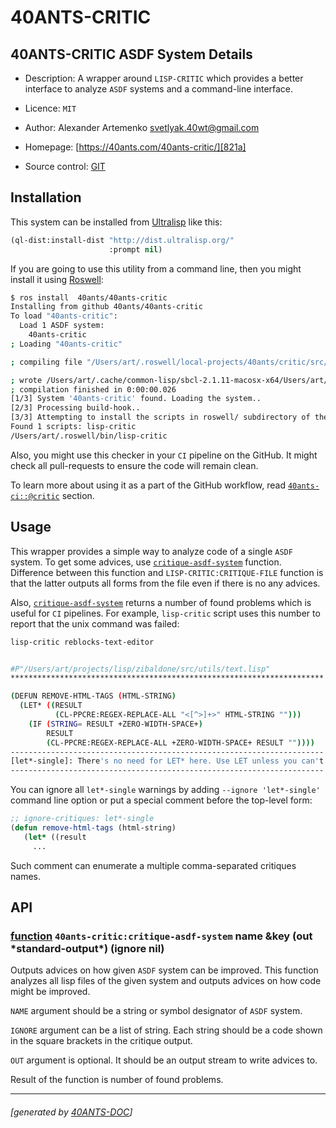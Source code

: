 <a id="x-2840ANTS-CRITIC-3A-40README-2040ANTS-DOC-2FLOCATIVES-3ASECTION-29"></a>

# 40ANTS-CRITIC

<a id="40-ants-critic-asdf-system-details"></a>

## 40ANTS-CRITIC ASDF System Details

* Description: A wrapper around `LISP-CRITIC` which provides a better interface to analyze `ASDF` systems and a command-line interface.

* Licence: `MIT`

* Author: Alexander Artemenko <svetlyak.40wt@gmail.com>

* Homepage: [https://40ants.com/40ants-critic/][821a]

* Source control: [GIT][4062]

<a id="x-2840ANTS-CRITIC-3A-3A-40INSTALLATION-2040ANTS-DOC-2FLOCATIVES-3ASECTION-29"></a>

## Installation

This system can be installed from [Ultralisp][2a0d] like this:

```lisp
(ql-dist:install-dist "http://dist.ultralisp.org/"
                      :prompt nil)
```
If you are going to use this utility from a command line, then you might install it
using [Roswell][795a]:

```bash
$ ros install  40ants/40ants-critic
Installing from github 40ants/40ants-critic
To load "40ants-critic":
  Load 1 ASDF system:
    40ants-critic
; Loading "40ants-critic"

; compiling file "/Users/art/.roswell/local-projects/40ants/critic/src/critic.lisp" (written 20 FEB 2022 12:54:52 PM):

; wrote /Users/art/.cache/common-lisp/sbcl-2.1.11-macosx-x64/Users/art/.roswell/local-projects/40ants/critic/src/critic-tmp5GEXGEG5.fasl
; compilation finished in 0:00:00.026
[1/3] System '40ants-critic' found. Loading the system..
[2/3] Processing build-hook..
[3/3] Attempting to install the scripts in roswell/ subdirectory of the system...
Found 1 scripts: lisp-critic
/Users/art/.roswell/bin/lisp-critic
```
Also, you might use this checker in your `CI` pipeline on the GitHub.
It might check all pull-requests to ensure the code will remain clean.

To learn more about using it as a part of the GitHub workflow, read
[`40ants-ci::@critic`][240b] section.

<a id="x-2840ANTS-CRITIC-3A-3A-40USAGE-2040ANTS-DOC-2FLOCATIVES-3ASECTION-29"></a>

## Usage

This wrapper provides a simple way to analyze code of a single `ASDF` system.
To get some advices, use [`critique-asdf-system`][c8a0] function. Difference between
this function and `LISP-CRITIC:CRITIQUE-FILE` function is that the latter
outputs all forms from the file even if there is no any advices.

Also, [`critique-asdf-system`][c8a0] returns a number of found problems which is useful
for `CI` pipelines. For example, `lisp-critic` script uses this number to report
that the unix command was failed:

```bash
lisp-critic reblocks-text-editor


#P"/Users/art/projects/lisp/zibaldone/src/utils/text.lisp"
**********************************************************************

(DEFUN REMOVE-HTML-TAGS (HTML-STRING)
  (LET* ((RESULT
          (CL-PPCRE:REGEX-REPLACE-ALL "<[^>]+>" HTML-STRING "")))
    (IF (STRING= RESULT +ZERO-WIDTH-SPACE+)
        RESULT
        (CL-PPCRE:REGEX-REPLACE-ALL +ZERO-WIDTH-SPACE+ RESULT ""))))
----------------------------------------------------------------------
[let*-single]: There's no need for LET* here. Use LET unless you can't.
----------------------------------------------------------------------
```
You can ignore all `let*-single` warnings by adding `--ignore 'let*-single'`
command line option or put a special comment before the top-level form:

```lisp
;; ignore-critiques: let*-single
(defun remove-html-tags (html-string)
   (let* ((result
     ...
```
Such comment can enumerate a multiple comma-separated critiques names.

<a id="x-2840ANTS-CRITIC-3A-3A-40API-2040ANTS-DOC-2FLOCATIVES-3ASECTION-29"></a>

## API

<a id="x-2840ANTS-CRITIC-3ACRITIQUE-ASDF-SYSTEM-20FUNCTION-29"></a>

### [function](6bb1) `40ants-critic:critique-asdf-system` name &key (out \*standard-output\*) (ignore nil)

Outputs advices on how given `ASDF` system can be improved.
This function analyzes all lisp files of the given system and
outputs advices on how code might be improved.

`NAME` argument should be a string or symbol designator of `ASDF` system.

`IGNORE` argument can be a list of string. Each string should be a code
shown in the square brackets in the critique output.

`OUT` argument is optional. It should be an output stream to write
advices to.

Result of the function is number of found problems.


[821a]: https://40ants.com/40ants-critic/
[c8a0]: https://40ants.com/40ants-critic/#x-2840ANTS-CRITIC-3ACRITIQUE-ASDF-SYSTEM-20FUNCTION-29
[240b]: https://40ants.com/ci/#x-2840ANTS-CI-3A-3A-40CRITIC-2040ANTS-DOC-2FLOCATIVES-3ASECTION-29
[4062]: https://github.com/40ants/40ants-critic
[6bb1]: https://github.com/40ants/40ants-critic/blob/52997926b6dd9d8d8e9c366c00d6777327dce519/src/critic.lisp#L139
[795a]: https://github.com/roswell/roswell
[2a0d]: https://ultralisp.org

* * *
###### [generated by [40ANTS-DOC](https://40ants.com/doc/)]
